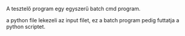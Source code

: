 A tesztelő program egy egyszerű batch cmd program.

a python file lekezeli az input filet, ez a batch program
pedig futtatja a python scriptet.